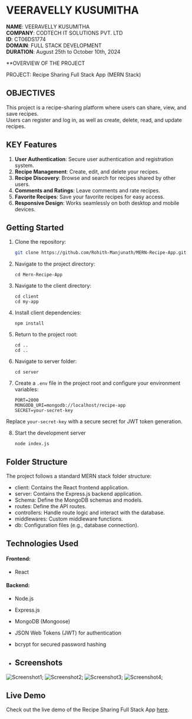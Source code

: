 # VEERAVELLY KUSUMITHA
**NAME**: VEERAVELLY KUSUMITHA  
**COMPANY**: CODTECH IT SOLUTIONS PVT. LTD  
**ID**: CT06DS1774  
**DOMAIN**: FULL STACK DEVELOPMENT  
**DURATION**: August 25th to October 10th, 2024


**OVERVIEW OF THE PROJECT


PROJECT: Recipe Sharing Full Stack App (MERN Stack)


## OBJECTIVES
This project is a recipe-sharing platform where users can share, view, and save recipes.  
Users can register and log in, as well as create, delete, read, and update recipes.


## KEY Features

1. **User Authentication**: Secure user authentication and registration system.
2. **Recipe Management**: Create, edit, and delete your recipes.
3. **Recipe Discovery**: Browse and search for recipes shared by other users.
4. **Comments and Ratings**: Leave comments and rate recipes.
5. **Favorite Recipes**: Save your favorite recipes for easy access.
6. **Responsive Design**: Works seamlessly on both desktop and mobile devices.



## Getting Started

1. Clone the repository:

   ```bash
   git clone https://github.com/Rohith-Manjunath/MERN-Recipe-App.git

2. Navigate to the project directory:

       cd Mern-Recipe-App   

3. Navigate to the client directory:
     
       cd client 
       cd my-app 

4. Install client dependencies:

       npm install 

5. Return to the project root:

       cd ..
       cd ..

6. Navigate to server folder:

       cd server

7. Create a `.env` file in the project root and configure your environment variables:
   
       PORT=2000
       MONGODB_URI=mongodb://localhost/recipe-app
       SECRET=your-secret-key

Replace `your-secret-key` with a secure secret for JWT token generation.

8. Start the development server

       node index.js


## Folder Structure
The project follows a standard MERN stack folder structure:

- client: Contains the React frontend application.
- server: Contains the Express.js backend application.
- Schema: Define the MongoDB schemas and models.
- routes: Define the API routes.
- controllers: Handle route logic and interact with the database.
- middlewares: Custom middleware functions.
- db: Configuration files (e.g., database connection).

## Technologies Used
#### Frontend:

- React

#### Backend:

- Node.js
- Express.js
- MongoDB (Mongoose)
- JSON Web Tokens (JWT) for authentication
- bcrypt for secured password hashing

- ## Screenshots
 
 ![Screenshot1](./public/static/images/website1.png);
 ![Screenshot2](./public/static/images/website2.png);
 ![Screenshot3](./public/static/images/website3.png);
 ![Screenshot4](./public/static/images/website4.png);

## Live Demo

Check out the live demo of the Recipe Sharing Full Stack App [here](https://benevolent-donut-65e579.netlify.app).


